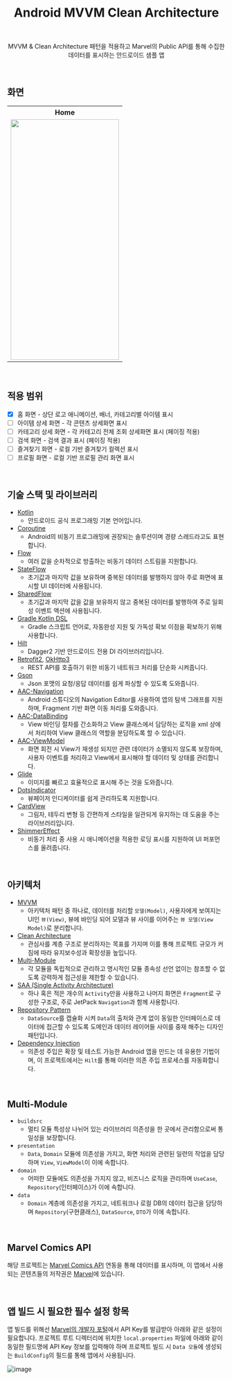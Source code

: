 <h1 align="center">Android MVVM Clean Architecture</h1><br>
<p align="center">
MVVM & Clean Architecture 패턴을 적용하고 Marvel의 Public API를 통해 수집한 데이터를 표시하는 안드로이드 샘플 앱
</p>
<br>

## 화면
<table>  
  <th>Home</th>
  <tr>
    <td>
      <img src="https://github.com/Gun-HelloWorld/Android_MVVM_CleanArchitecture/assets/129313980/76e9aa27-1ab7-476f-842f-4e62aece9abf" width="250" height="555"/>
    </td>
  </tr>
</table>

<br>

## 적용 범위
- [x] 홈 화면 - 상단 로고 애니메이션, 배너, 카테고리별 아이템 표시
- [ ] 아이템 상세 화면 - 각 콘텐츠 상세화면 표시
- [ ] 카테고리 상세 화면 - 각 카테고리 전체 조회 상세화면 표시 (페이징 적용)
- [ ] 검색 화면 - 검색 결과 표시 (페이징 적용)
- [ ] 즐겨찾기 화면 - 로컬 기반 즐겨찾기 컬렉션 표시
- [ ] 프로필 화면 - 로컬 기반 프로필 관리 화면 표시

<br>

## 기술 스택 및 라이브러리
* [Kotlin](https://kotlinlang.org/)
  - 안드로이드 공식 프로그래밍 기본 언어입니다.
* [Coroutine](https://kotlinlang.org/docs/coroutines-overview.html) 
  - Android의 비동기 프로그래밍에 권장되는 솔루션이며 경량 스레드라고도 표현합니다.
* [Flow](https://kotlinlang.org/docs/flow.html) 
  - 여러 값을 순차적으로 방출하는 비동기 데이터 스트림을 지원합니다.
* [StateFlow](https://kotlinlang.org/api/kotlinx.coroutines/kotlinx-coroutines-core/kotlinx.coroutines.flow/-state-flow/) 
  - 초기값과 마지막 값을 보유하며 중복된 데이터를 발행하지 않아 주로 화면에 표시할 UI 데이터에 사용됩니다.
* [SharedFlow](https://kotlinlang.org/api/kotlinx.coroutines/kotlinx-coroutines-core/kotlinx.coroutines.flow/-shared-flow/) 
  - 초기값과 마지막 값을 값을 보유하지 않고 중복된 데이터를 발행하여 주로 일회성 이벤트 액션에 사용됩니다.
* [Gradle Kotlin DSL](https://docs.gradle.org/current/userguide/kotlin_dsl.html#kotlin_dsl)
  - Gradle 스크립트 언어로, 자동완성 지원 및 가독성 확보 이점을 확보하기 위해 사용합니다.
* [Hilt](https://dagger.dev/hilt/)
  - Dagger2 기반 안드로이드 전용 DI 라이브러리입니다.
* [Retrofit2](https://square.github.io/retrofit/), [OkHttp3](https://square.github.io/okhttp/) 
  - REST API를 호출하기 위한 비동기 네트워크 처리를 단순화 시켜줍니다.
* [Gson](https://github.com/google/gson) 
  - Json 포맷의 요청/응답 데이터를 쉽게 파싱할 수 있도록 도와줍니다.
* [AAC-Navigation](https://developer.android.com/guide/navigation) 
  - Android 스튜디오의 Navigation Editor를 사용하여 앱의 탐색 그래프를 지원하며, Fragment 기반 화면 이동 처리를 도와줍니다.
* [AAC-DataBinding](https://developer.android.com/topic/libraries/data-binding?hl=ko)
  - View 바인딩 절차를 간소화하고 View 클래스에서 담당하는 로직을 xml 상에서 처리하여 View 클래스의 역할을 분담하도록 할 수 있습니다.
* [AAC-ViewModel](https://developer.android.com/topic/libraries/architecture/viewmodel)
  - 화면 회전 시 View가 재생성 되지만 관련 데이터가 소멸되지 않도록 보장하며, 사용자 이벤트를 처리하고 View에서 표시해야 할 데이터 및 상태를 관리합니다.
* [Glide](https://github.com/bumptech/glide)
  - 이미지를 빠르고 효율적으로 표시해 주는 것을 도와줍니다.
* [DotsIndicator](https://github.com/tommybuonomo/dotsindicator)
  - 뷰페이저 인디케이터를 쉽게 관리하도록 지원합니다.
* [CardView](https://developer.android.com/guide/topics/ui/layout/cardview)
  - 그림자, 테두리 변형 등 간편하게 스타일을 일관되게 유지하는 데 도움을 주는 라이브러리입니다.
* [ShimmerEffect](https://github.com/facebook/shimmer-android)
  - 비동기 처리 중 사용 시 애니메이션을 적용한 로딩 표시를 지원하여 UI 퍼포먼스를 올려줍니다.

<br>

## 아키텍처
* [MVVM](https://ko.wikipedia.org/wiki/%EB%AA%A8%EB%8D%B8-%EB%B7%B0-%EB%B7%B0%EB%AA%A8%EB%8D%B8)
  - 아키텍처 패턴 중 하나로, 데이터를 처리할 `모델(Model)`, 사용자에게 보여지는 UI인 `뷰(View)`, 뷰에 바인딩 되어 모델과 뷰 사이를 이어주는 `뷰 모델(View Model)`로 분리합니다.
* [Clean Architecture](https://blog.cleancoder.com/uncle-bob/2012/08/13/the-clean-architecture.html)
  - 관심사를 계층 구조로 분리하자는 목표를 가지며 이를 통해 프로젝트 규모가 커짐에 따라 유지보수성과 확장성을 높입니다.
* [Multi-Module](https://developer.android.com/topic/modularization)
  - 각 모듈을 독립적으로 관리하고 명시적인 모듈 종속성 선언 없이는 참조할 수 없도록 강력하게 접근성을 제한할 수 있습니다.
* [SAA (Single Activity Architecture)](https://www.youtube.com/watch?v=2k8x8V77CrU)
  - 하나 혹은 적은 개수의 `Activity`만을 사용하고 나머지 화면은 `Fragment`로 구성한 구조로, 주로 JetPack `Navigation`과 함께 사용합니다.
* [Repository Pattern](https://developer.android.com/codelabs/basic-android-kotlin-training-repository-pattern)
  - `DataSource`를 캡슐화 시켜 `Data`의 출처와 관계 없이 동일한 인터페이스로 데이터에 접근할 수 있도록 도메인과 데이터 레이어들 사이를 중재 해주는 디자인 패턴입니다.
* [Dependency Injection](https://developer.android.com/training/dependency-injection)
  - 의존성 주입은 확장 및 테스트 가능한 Android 앱을 만드는 데 유용한 기법이며, 이 프로젝트에서는 `Hilt`를 통해 이러한 의존 주입 프로세스를 자동화합니다.

<br>

## Multi-Module
* `buildsrc`
  - 멀티 모듈 특성상 나뉘어 있는 라이브러리 의존성을 한 곳에서 관리함으로써 통일성을 보장합니다.
* `presentation`
  - `Data`, `Domain` 모듈에 의존성을 가지고, 화면 처리와 관련된 일련의 작업을 담당하며 `View`, `ViewModel`이 이에 속합니다.
* `domain`
  - 어떠한 모듈에도 의존성을 가지지 않고, 비즈니스 로직을 관리하며 `UseCase`, `Repository`(인터페이스)가 이에 속합니다.
* `data`
  - `Domain` 계층에 의존성을 가지고, 네트워크나 로컬 DB의 데이터 접근을 담당하며 `Repository`(구현클래스), `DataSource`, `DTO`가 이에 속합니다.

<br>

## Marvel Comics API
해당 프로젝트는 [Marvel Comics API](https://developer.marvel.com/docs) 연동을 통해 데이터를 표시하며, 이 앱에서 사용되는 콘텐츠들의 저작권은 [Marvel](https://www.marvel.com)에 있습니다.

<br>

## 앱 빌드 시 필요한 필수 설정 항목
앱 빌드를 위해선 [Marvel의 개발자 포털](https://developer.marvel.com)에서 API Key를 발급받아 아래와 같은 설정이 필요합니다.
프로젝트 루트 디렉터리에 위치한 `local.properties` 파일에 아래와 같이 동일한 필드명에 API Key 정보를 입력해야 하며
프로젝트 빌드 시 `Data 모듈`에 생성되는 `BuildConfig`의  필드를 통해 앱에서 사용됩니다.

![image](https://github.com/Gun-HelloWorld/Android_MVVM_CleanArchitecture/assets/129313980/661b3995-115d-4f17-8aa3-0c5a7ea13f43)

<br>
